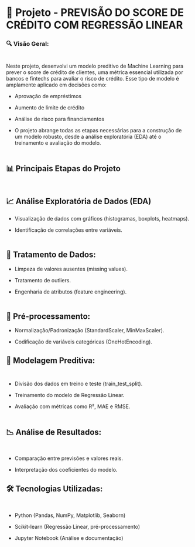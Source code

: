 # 📌 Projeto - PREVISÃO DO SCORE DE CRÉDITO COM REGRESSÃO LINEAR

### 🔍 Visão Geral:<br><br>
Neste projeto, desenvolvi um modelo preditivo de Machine Learning para prever o score de crédito de clientes, uma métrica essencial utilizada por bancos e fintechs para avaliar o risco de crédito. Esse tipo de modelo é amplamente aplicado em decisões como:<br>

- Aprovação de empréstimos

- Aumento de limite de crédito

- Análise de risco para financiamentos

- O projeto abrange todas as etapas necessárias para a construção de um modelo robusto, desde a análise exploratória (EDA) até o treinamento e avaliação do modelo.<br><br>

## 📊 Principais Etapas do Projeto<br><br>
## 📈 Análise Exploratória de Dados (EDA)<br>

- Visualização de dados com gráficos (histogramas, boxplots, heatmaps).

- Identificação de correlações entre variáveis.<br><br>

## 🧹 Tratamento de Dados:<br>

- Limpeza de valores ausentes (missing values).

- Tratamento de outliers.

- Engenharia de atributos (feature engineering).<br><br>

## 🔢 Pré-processamento:<br>

- Normalização/Padronização (StandardScaler, MinMaxScaler).

- Codificação de variáveis categóricas (OneHotEncoding).

## 🤖 Modelagem Preditiva:<br><br>

- Divisão dos dados em treino e teste (train_test_split).

- Treinamento do modelo de Regressão Linear.

- Avaliação com métricas como R², MAE e RMSE.<br><br>

## 📉 Análise de Resultados:<br><br>

- Comparação entre previsões e valores reais.

- Interpretação dos coeficientes do modelo.

## 🛠️ Tecnologias Utilizadas:<br><br>
- Python (Pandas, NumPy, Matplotlib, Seaborn)

- Scikit-learn (Regressão Linear, pré-processamento)

- Jupyter Notebook (Análise e documentação)

